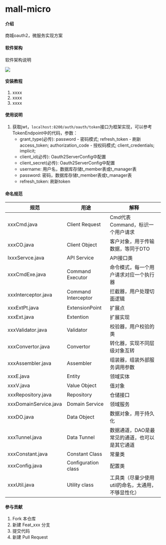 # mall-micro

#### 介绍
商城oauth2，微服务实现方案

#### 软件架构
软件架构说明

![](https://app.yinxiang.com/FileSharing.action?hash=1/13f6f64b05596e9d87214956eb59f3f3-33762)

#### 安装教程

1.  xxxx
2.  xxxx
3.  xxxx

#### 使用说明

1. 获取jwt，`localhost:8200/auth/oauth/token`接口为框架实现，可以参考TokenEndpoint中的代码，参数：
    - grant_type(必传): password - 密码模式; refresh_token - 刷新access_token; authorization_code - 授权码模式; client_credentials; implicit;
    - client_id(必传): Oauth2ServerConfig中配置
    - client_secret(必传): Oauth2ServerConfig中配置
    - username: 用户名，数据库存储t_member表或t_manager表
    - password: 密码，数据库存储t_member表或t_manager表
    - refresh_token: 刷新token

#### 命名规范

| 规范 | 用途 | 解释 |
| --- | --- | --- |
| xxxCmd.java | Client Request | Cmd代表Command，标识一个用户请求 |
| xxxCO.java | Client Object | 客户对象，用于传输数据，等同于DTO |
| IxxxServce.java | API Service | API接口类 |
| xxxCmdExe.java | Command Executor | 命令模式，每一个用户请求对应一个执行器 |
| xxxInterceptor.java | Command Interceptor | 拦截器，用户处理切面逻辑 |
| xxxExtPt.java | ExtensionPoint | 扩展点 |
| xxxExt.java | Extention | 扩展实现 |
| xxxValidator.java | Validator | 校验器，用户校验的类 |
| xxxConvertor.java | Convertor | 转化器，实现不同层级对象互转 |
| xxxAssembler.java | Assembler | 组装器，组装外部服务调用参数 |
| xxxE.java | Entity | 领域实体 |
| xxxV.java | Value Object | 值对象 |
| xxxRepository.java | Repository | 仓储接口 |
| xxxDomainService.java | Domain Service | 领域服务 |
| xxxDO.java | Data Object | 数据对象，用于持久化 |
| xxxTunnel.java | Data Tunnel | 数据通道，DAO是最常见的通道，也可以是其它通道 |
| xxxConstant.java | Constant Class | 常量类 |
| xxxConfig.java | Configuration class | 配置类 |
| xxxUtil.java | Utility class | 工具类（尽量少使用util的命名，太通用，不够显性化） |

#### 参与贡献

1.  Fork 本仓库
2.  新建 Feat_xxx 分支
3.  提交代码
4.  新建 Pull Request



